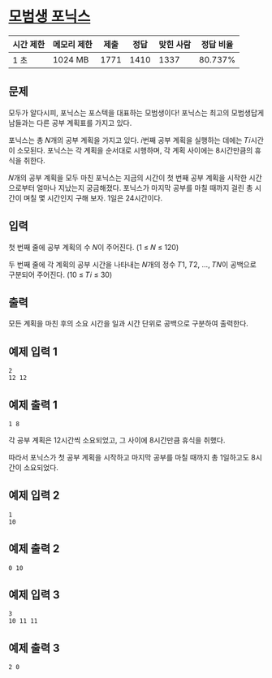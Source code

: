 # [모범생 포닉스](https://www.acmicpc.net/problem/28097)

| 시간 제한 | 메모리 제한 | 제출 | 정답 | 맞힌 사람 | 정답 비율 |
| --- | --- | --- | --- | --- | --- |
| 1 초 | 1024 MB | 1771 | 1410 | 1337 | 80.737% |

## 문제

모두가 알다시피, 포닉스는 포스텍을 대표하는 모범생이다! 포닉스는 최고의 모범생답게 남들과는 다른 공부 계획표를 가지고 있다.

포닉스는 총 𝑁개의 공부 계획을 가지고 있다. 𝑖번째 공부 계획을 실행하는 데에는 𝑇𝑖시간이 소모된다. 포닉스는 각 계획을 순서대로 시행하며, 각 계획 사이에는 8시간만큼의 휴식을 취한다.

𝑁개의 공부 계획을 모두 마친 포닉스는 지금의 시간이 첫 번째 공부 계획을 시작한 시간으로부터 얼마나 지났는지 궁금해졌다. 포닉스가 마지막 공부를 마칠 때까지 걸린 총 시간이 며칠 몇 시간인지 구해 보자. 1일은 24시간이다.

## 입력

첫 번째 줄에 공부 계획의 수 𝑁이 주어진다. (1 ≤ 𝑁 ≤ 120)

두 번째 줄에 각 계획의 공부 시간을 나타내는 𝑁개의 정수 𝑇1, 𝑇2, …, 𝑇𝑁이 공백으로 구분되어 주어진다. (10 ≤ 𝑇𝑖 ≤ 30)

## 출력

모든 계획을 마친 후의 소요 시간을 일과 시간 단위로 공백으로 구분하여 출력한다.

## 예제 입력 1

```
2
12 12

```

## 예제 출력 1

```
1 8

```

각 공부 계획은 12시간씩 소요되었고, 그 사이에 8시간만큼 휴식을 취했다.

따라서 포닉스가 첫 공부 계획을 시작하고 마지막 공부를 마칠 때까지 총 1일하고도 8시간이 소요되었다.

## 예제 입력 2

```
1
10

```

## 예제 출력 2

```
0 10

```

## 예제 입력 3

```
3
10 11 11

```

## 예제 출력 3

```
2 0
```
